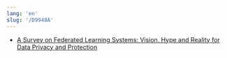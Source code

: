 ```yaml
---
lang: 'en'
slug: '/D9948A'
---
```


- [A Survey on Federated Learning Systems: Vision, Hype and Reality for Data Privacy and Protection](https://arxiv.org/abs/1907.09693)
